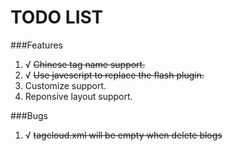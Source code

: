 TODO LIST
===

###Features
1. √ ~~Chinese tag name support.~~
2. √ ~~Use javescript to replace the flash plugin.~~
3. Customize support.
3. Reponsive layout support.

###Bugs
1. √ ~~tagcloud.xml will be empty when delete blogs~~
